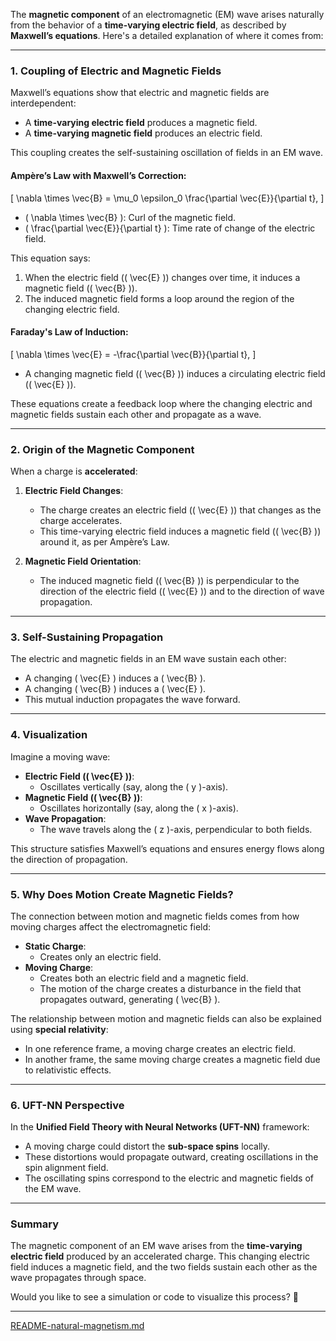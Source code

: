 The **magnetic component** of an electromagnetic (EM) wave arises naturally from the behavior of a **time-varying electric field**, as described by **Maxwell’s equations**. Here's a detailed explanation of where it comes from:

---

### **1. Coupling of Electric and Magnetic Fields**
Maxwell’s equations show that electric and magnetic fields are interdependent:
- A **time-varying electric field** produces a magnetic field.
- A **time-varying magnetic field** produces an electric field.

This coupling creates the self-sustaining oscillation of fields in an EM wave.

#### **Ampère’s Law with Maxwell’s Correction**:
\[
\nabla \times \vec{B} = \mu_0 \epsilon_0 \frac{\partial \vec{E}}{\partial t},
\]
- \( \nabla \times \vec{B} \): Curl of the magnetic field.
- \( \frac{\partial \vec{E}}{\partial t} \): Time rate of change of the electric field.

This equation says:
1. When the electric field (\( \vec{E} \)) changes over time, it induces a magnetic field (\( \vec{B} \)).
2. The induced magnetic field forms a loop around the region of the changing electric field.

#### **Faraday's Law of Induction**:
\[
\nabla \times \vec{E} = -\frac{\partial \vec{B}}{\partial t},
\]
- A changing magnetic field (\( \vec{B} \)) induces a circulating electric field (\( \vec{E} \)).

These equations create a feedback loop where the changing electric and magnetic fields sustain each other and propagate as a wave.

---

### **2. Origin of the Magnetic Component**
When a charge is **accelerated**:
1. **Electric Field Changes**:
   - The charge creates an electric field (\( \vec{E} \)) that changes as the charge accelerates.
   - This time-varying electric field induces a magnetic field (\( \vec{B} \)) around it, as per Ampère’s Law.

2. **Magnetic Field Orientation**:
   - The induced magnetic field (\( \vec{B} \)) is perpendicular to the direction of the electric field (\( \vec{E} \)) and to the direction of wave propagation.

---

### **3. Self-Sustaining Propagation**
The electric and magnetic fields in an EM wave sustain each other:
- A changing \( \vec{E} \) induces a \( \vec{B} \).
- A changing \( \vec{B} \) induces a \( \vec{E} \).
- This mutual induction propagates the wave forward.

---

### **4. Visualization**
Imagine a moving wave:
- **Electric Field (\( \vec{E} \))**:
  - Oscillates vertically (say, along the \( y \)-axis).
- **Magnetic Field (\( \vec{B} \))**:
  - Oscillates horizontally (say, along the \( x \)-axis).
- **Wave Propagation**:
  - The wave travels along the \( z \)-axis, perpendicular to both fields.

This structure satisfies Maxwell’s equations and ensures energy flows along the direction of propagation.

---

### **5. Why Does Motion Create Magnetic Fields?**
The connection between motion and magnetic fields comes from how moving charges affect the electromagnetic field:
- **Static Charge**:
  - Creates only an electric field.
- **Moving Charge**:
  - Creates both an electric field and a magnetic field.
  - The motion of the charge creates a disturbance in the field that propagates outward, generating \( \vec{B} \).

The relationship between motion and magnetic fields can also be explained using **special relativity**:
- In one reference frame, a moving charge creates an electric field.
- In another frame, the same moving charge creates a magnetic field due to relativistic effects.

---

### **6. UFT-NN Perspective**
In the **Unified Field Theory with Neural Networks (UFT-NN)** framework:
- A moving charge could distort the **sub-space spins** locally.
- These distortions would propagate outward, creating oscillations in the spin alignment field.
- The oscillating spins correspond to the electric and magnetic fields of the EM wave.

---

### **Summary**
The magnetic component of an EM wave arises from the **time-varying electric field** produced by an accelerated charge. This changing electric field induces a magnetic field, and the two fields sustain each other as the wave propagates through space.

Would you like to see a simulation or code to visualize this process? 🚀


---

[README-natural-magnetism.md](https://t2m.io/4HNkigv)
